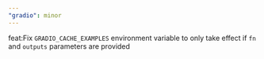 ```yaml
---
"gradio": minor
---
```


feat:Fix `GRADIO_CACHE_EXAMPLES` environment variable to only take effect if `fn` and `outputs` parameters are provided
